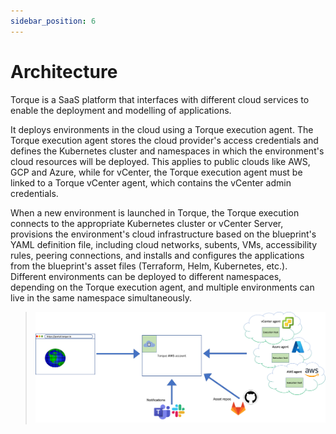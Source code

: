 ```yaml
---
sidebar_position: 6
---
```


# Architecture

Torque is a SaaS platform that interfaces with different cloud services to enable the deployment and modelling of applications.

It deploys environments in the cloud using a Torque execution agent. The Torque execution agent stores the cloud provider's access credentials and defines the Kubernetes cluster and namespaces in which the environment's cloud resources will be deployed. This applies to public clouds like AWS, GCP and Azure, while for vCenter, the Torque execution agent must be linked to a Torque vCenter agent, which contains the vCenter admin credentials.

When a new environment is launched in Torque, the Torque execution connects to the appropriate Kubernetes cluster or vCenter Server, provisions the environment's cloud infrastructure based on the blueprint's YAML definition file, including cloud networks, subents, VMs, accessibility rules, peering connections, and installs and configures the applications from the blueprint's asset files (Terraform, Helm, Kubernetes, etc.). Different environments can be deployed to different namespaces, depending on the Torque execution agent, and multiple environments can live in the same namespace simultaneously.

> ![Locale Dropdown](/img/architecture2.png)